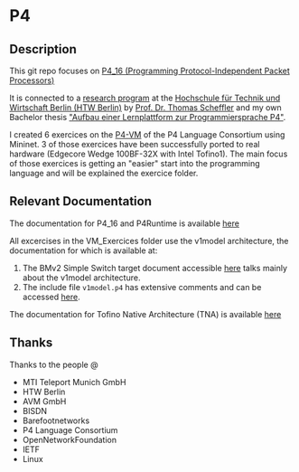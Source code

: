 # P4
## Description
This git repo focuses on [P4_16 (Programming Protocol-Independent Packet Processors)](https://p4.org/)

It is connected to a [research program](https://www.ifaf-berlin.de/projekte/nettraffic-p4/) at the [Hochschule für Technik und Wirtschaft Berlin (HTW Berlin)](https://htw-berlin.de) by [Prof. Dr. Thomas Scheffler](https://github.com/tscheffl) and my own Bachelor thesis ["Aufbau einer Lernplattform zur Programmiersprache P4"](https://github.com/Selltowitz/p4/blob/main/Aufbau_einer_Lernplattform_zur_Programmiersprache_P4.pdf).

I created 6 exercices on the [P4-VM](https://github.com/p4lang/tutorials) of the P4 Language Consortium using Mininet.
3 of those exercices have been successfully ported to real hardware (Edgecore Wedge 100BF-32X with Intel Tofino1). The main focus of those exercices is getting an "easier" start into the programming language and will be explained the exercice folder.


## Relevant Documentation

The documentation for P4_16 and P4Runtime is available [here](https://p4.org/specs/)

All excercises in the VM_Exercices folder use the v1model architecture, the documentation for which is available at:
1. The BMv2 Simple Switch target document accessible [here](https://github.com/p4lang/behavioral-model/blob/master/docs/simple_switch.md) talks mainly about the v1model architecture.
2. The include file `v1model.p4` has extensive comments and can be accessed [here](https://github.com/p4lang/p4c/blob/master/p4include/v1model.p4).


The documentation for Tofino Native Architecture (TNA) is available [here](https://raw.githubusercontent.com/barefootnetworks/Open-Tofino/master/PUBLIC_Tofino-Native-Arch.pdf)

## Thanks
Thanks to the people @
- MTI Teleport Munich GmbH
- HTW Berlin
- AVM GmbH
- BISDN
- Barefootnetworks
- P4 Language Consortium
- OpenNetworkFoundation
- IETF
- Linux


